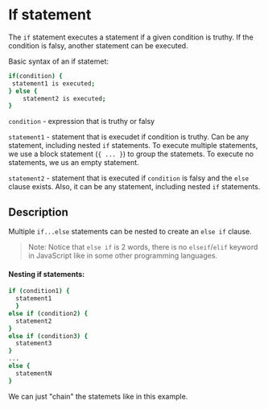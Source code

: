 # If statement

The `if` statement executes a statement if a given condition is truthy. If the condition is falsy, another statement can be executed.

Basic syntax of an if statemet:

```sh
if(condition) {
 statement1 is executed;
} else {
    statement2 is executed;
}
```

`condition` - expression that is truthy or falsy

`statement1` - statement that is execudet if condition is truthy. Can be any statement, including nested `if` statements. To execute multiple statements, we use a block statement (`{ ... }`) to group the statemets. To execute no statements, we us an empty statement.

`statement2` - statement that is executed if `condition` is falsy and the `else` clause exists. Also, it can be any statement, including nested `if` statements.

## Description

Multiple `if...else` statements can be nested to create an `else if` clause.

> Note: Notice that `else if` is 2 words, there is no `elseif`/`elif` keyword in JavaScript like in some other programming languages.

#### Nesting if statements:

```sh
if (condition1) {
  statement1
  }
else if (condition2) {
  statement2
}
else if (condition3) {
  statement3
}
...
else {
  statementN
}
```

We can just "chain" the statemets like in this example.
